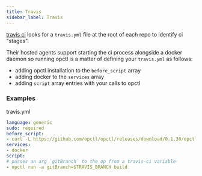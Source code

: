 ```yaml
---
title: Travis
sidebar_label: Travis
---
```


[travis ci](https://travis-ci.org/) looks for a `travis.yml` file at the root of each repo to identify ci "stages".

Their hosted agents support starting the ci process alongside a docker daemon so running opctl is
a matter of defining your `travis.yml` as follows:

- adding opctl installation to the `before_script` array
- adding docker to the `services` array
- adding `script` array entries with your calls to opctl

### Examples

travis.yml
```yaml
language: generic
sudo: required
before_script:
- curl -L https://github.com/opctl/opctl/releases/download/0.1.30/opctl0.1.30.linux.tgz | sudo tar -xzv -C /usr/local/bin
services:
- docker
script:
# passes an arg `gitBranch` to the op from a travis-ci variable
- opctl run -a gitBranch=$TRAVIS_BRANCH build
```
